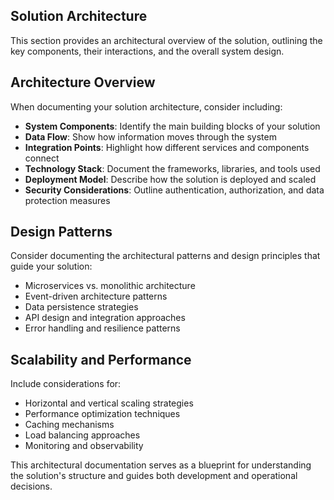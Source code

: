 ## Solution Architecture

This section provides an architectural overview of the solution, outlining the key components, their interactions, and the overall system design.

## Architecture Overview

When documenting your solution architecture, consider including:

- **System Components**: Identify the main building blocks of your solution
- **Data Flow**: Show how information moves through the system
- **Integration Points**: Highlight how different services and components connect
- **Technology Stack**: Document the frameworks, libraries, and tools used
- **Deployment Model**: Describe how the solution is deployed and scaled
- **Security Considerations**: Outline authentication, authorization, and data protection measures

## Design Patterns

Consider documenting the architectural patterns and design principles that guide your solution:

- Microservices vs. monolithic architecture
- Event-driven architecture patterns
- Data persistence strategies
- API design and integration approaches
- Error handling and resilience patterns

## Scalability and Performance

Include considerations for:

- Horizontal and vertical scaling strategies
- Performance optimization techniques
- Caching mechanisms
- Load balancing approaches
- Monitoring and observability

This architectural documentation serves as a blueprint for understanding the solution's structure and guides both development and operational decisions.